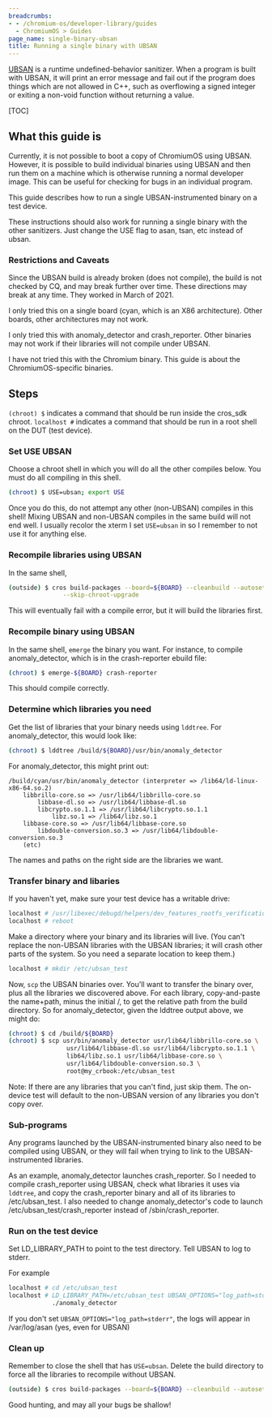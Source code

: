 ```yaml
---
breadcrumbs:
- - /chromium-os/developer-library/guides
  - ChromiumOS > Guides
page_name: single-binary-ubsan
title: Running a single binary with UBSAN
---
```


[UBSAN](https://clang.llvm.org/docs/UndefinedBehaviorSanitizer.html) is a
runtime undefined-behavior sanitizer. When a program is built with UBSAN, it
will print an error message and fail out if the program does things which are
not allowed in C++, such as overflowing a signed integer or exiting a non-void
function without returning a value.

[TOC]

## What this guide is

Currently, it is not possible to boot a copy of ChromiumOS using UBSAN.
However, it is possible to build individual binaries using UBSAN and then run
them on a machine which is otherwise running a normal developer image. This can
be useful for checking for bugs in an individual program.

This guide describes how to run a single UBSAN-instrumented binary on a test
device.

These instructions should also work for running a single binary with the other
sanitizers. Just change the USE flag to asan, tsan, etc instead of ubsan.

### Restrictions and Caveats

Since the UBSAN build is already broken (does not compile), the build is not
checked by CQ, and may break further over time. These directions may break at
any time. They worked in March of 2021.

I only tried this on a single board (cyan, which is an X86 architecture). Other
boards, other architectures may not work.

I only tried this with anomaly_detector and crash_reporter. Other binaries may
not work if their libraries will not compile under UBSAN.

I have not tried this with the Chromium binary. This guide is about the
ChromiumOS-specific binaries.


## Steps

`(chroot) $` indicates a command that should be run inside the cros_sdk chroot.
 `localhost #` indicates a command that should be run in a root shell on the DUT
 (test device).

### Set USE UBSAN

Choose a chroot shell in which you will do all the other compiles below. You
must do all compiling in this shell.

```bash
(chroot) $ USE=ubsan; export USE
```

Once you do this, do not attempt any other (non-UBSAN) compiles in this shell!
Mixing UBSAN and non-UBSAN compiles in the same build will not end well. I
usually recolor the xterm I set `USE=ubsan` in so I remember to not use it for
anything else.

### Recompile libraries using UBSAN

In the same shell,

```bash
(outside) $ cros build-packages --board=${BOARD} --cleanbuild --autosetgov \
               --skip-chroot-upgrade
```

This will eventually fail with a compile error, but it will build the libraries
first.

### Recompile binary using UBSAN

In the same shell, `emerge` the binary you want. For instance, to compile
anomaly_detector, which is in the crash-reporter ebuild file:

```bash
(chroot) $ emerge-${BOARD} crash-reporter
```

This should compile correctly.

### Determine which libraries you need

Get the list of libraries that your binary needs using `lddtree`. For
anomaly_detector, this would look like:

```bash
(chroot) $ lddtree /build/${BOARD}/usr/bin/anomaly_detector
```

For anomaly_detector, this might print out:

```
/build/cyan/usr/bin/anomaly_detector (interpreter => /lib64/ld-linux-x86-64.so.2)
    libbrillo-core.so => /usr/lib64/libbrillo-core.so
        libbase-dl.so => /usr/lib64/libbase-dl.so
        libcrypto.so.1.1 => /usr/lib64/libcrypto.so.1.1
            libz.so.1 => /lib64/libz.so.1
    libbase-core.so => /usr/lib64/libbase-core.so
        libdouble-conversion.so.3 => /usr/lib64/libdouble-conversion.so.3
    (etc)
```

The names and paths on the right side are the libraries we want.

### Transfer binary and libaries

If you haven't yet, make sure your test device has a writable drive:

```bash
localhost # /usr/libexec/debugd/helpers/dev_features_rootfs_verification
localhost # reboot
```

Make a directory where your binary and its libraries will live. (You can't
replace the non-UBSAN libraries with the UBSAN libraries; it will crash other
parts of the system. So you need a separate location to keep them.)

```bash
localhost # mkdir /etc/ubsan_test
```

Now, `scp` the UBSAN binaries over. You'll want to transfer the binary over,
plus all the libraries we discovered above. For each library, copy-and-paste
the name+path, minus the initial /, to get the relative path from the build
directory. So for anomaly_detector, given the lddtree output above, we might do:

```bash
(chroot) $ cd /build/${BOARD}
(chroot) $ scp usr/bin/anomaly_detector usr/lib64/libbrillo-core.so \
                usr/lib64/libbase-dl.so usr/lib64/libcrypto.so.1.1 \
                lib64/libz.so.1 usr/lib64/libbase-core.so \
                usr/lib64/libdouble-conversion.so.3 \
                root@my_crbook:/etc/ubsan_test
```

Note: If there are any libraries that you can't find, just skip them. The on-
device test will default to the non-UBSAN version of any libraries you don't
copy over.

### Sub-programs

Any programs launched by the UBSAN-instrumented binary also need to be compiled
using UBSAN, or they will fail when trying to link to the UBSAN-instrumented
libraries.

As an example, anomaly_detector launches crash_reporter. So I needed to compile
crash_reporter using UBSAN, check what libraries it uses via `lddtree`, and
copy the crash_reporter binary and all of its libraries to /etc/ubsan_test. I
also needed to change anomaly_detector's code to launch
/etc/ubsan_test/crash_reporter instead of /sbin/crash_reporter.

### Run on the test device

Set LD_LIBRARY_PATH to point to the test directory. Tell UBSAN to log to
stderr.

For example

```bash
localhost # cd /etc/ubsan_test
localhost # LD_LIBRARY_PATH=/etc/ubsan_test UBSAN_OPTIONS="log_path=stderr" \
            ./anomaly_detector
```

If you don't set `UBSAN_OPTIONS="log_path=stderr"`, the logs will appear in
/var/log/asan (yes, even for UBSAN)

### Clean up

Remember to close the shell that has `USE=ubsan`. Delete the build directory
to force all the libraries to recompile without UBSAN.

```bash
(outside) $ cros build-packages --board=${BOARD} --cleanbuild --autosetgov
```

Good hunting, and may all your bugs be shallow!
